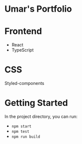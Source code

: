 # Umar's Portfolio

# Frontend

- React
- TypeScript

# CSS

Styled-components

# Getting Started

In the project directory, you can run:

- `npm start`
- `npm test`
- `npm run build`
